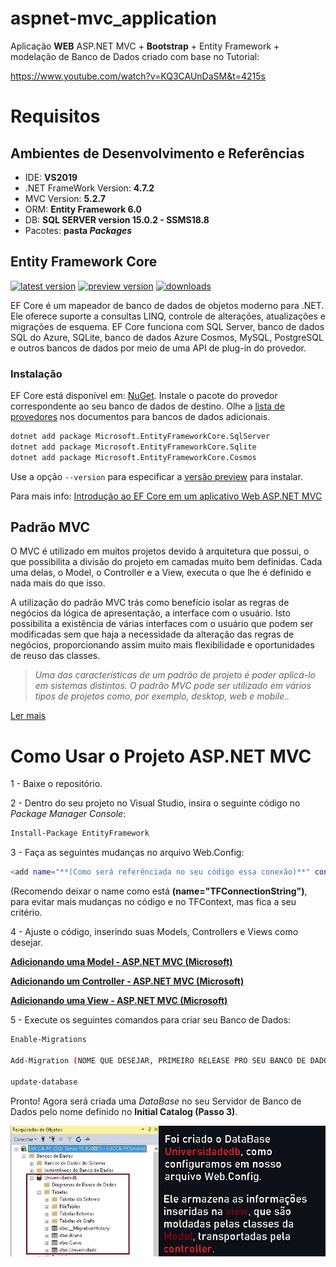 # aspnet-mvc_application
Aplicação **WEB** ASP.NET MVC + **Bootstrap** + Entity Framework + modelação de Banco de Dados criado com base no Tutorial:

https://www.youtube.com/watch?v=KQ3CAUnDaSM&t=4215s

# Requisitos



## **Ambientes de Desenvolvimento e Referências**

* IDE:    **VS2019**
* .NET FrameWork Version: **4.7.2**
* MVC Version: **5.2.7**
* ORM: **Entity Framework 6.0**
* DB:     **SQL SERVER version 15.0.2 - SSMS18.8**
* Pacotes: **pasta *Packages***



## **Entity Framework Core**

[![latest version](https://img.shields.io/nuget/v/Microsoft.EntityFrameworkCore)](https://www.nuget.org/packages/Microsoft.EntityFrameworkCore) [![preview version](https://img.shields.io/nuget/vpre/Microsoft.EntityFrameworkCore)](https://www.nuget.org/packages/Microsoft.EntityFrameworkCore/absoluteLatest) [![downloads](https://img.shields.io/nuget/dt/Microsoft.EntityFrameworkCore)](https://www.nuget.org/packages/Microsoft.EntityFrameworkCore)

EF Core é um mapeador de banco de dados de objetos moderno para .NET. Ele oferece suporte a consultas LINQ, controle de alterações, atualizações e migrações de esquema. EF Core funciona com SQL Server, banco de dados SQL do Azure, SQLite, banco de dados Azure Cosmos, MySQL, PostgreSQL e outros bancos de dados por meio de uma API de plug-in do provedor. 

### <strong> Instalação </strong>

EF Core está disponível em: [NuGet](https://www.nuget.org/packages/Microsoft.EntityFrameworkCore). Instale o pacote do provedor correspondente ao seu banco de dados de destino. Olhe a [lista de provedores](https://docs.microsoft.com/ef/core/providers/) nos documentos para bancos de dados adicionais.

```sh
dotnet add package Microsoft.EntityFrameworkCore.SqlServer
dotnet add package Microsoft.EntityFrameworkCore.Sqlite
dotnet add package Microsoft.EntityFrameworkCore.Cosmos
```

Use a opção `--version` para especificar a [versão preview](https://www.nuget.org/packages/Microsoft.EntityFrameworkCore/absoluteLatest) para instalar.

Para mais info: [Introdução ao EF Core em um aplicativo Web ASP.NET MVC](https://docs.microsoft.com/pt-br/aspnet/core/data/ef-mvc/intro?view=aspnetcore-5.0)


## Padrão MVC

O MVC é utilizado em muitos projetos devido à arquitetura que possui, o que possibilita a divisão do projeto em camadas muito bem definidas. Cada uma delas, o Model, o Controller e a View, executa o que lhe é definido e nada mais do que isso.

A utilização do padrão MVC trás como benefício isolar as regras de negócios da lógica de apresentação, a interface com o usuário. Isto possibilita a existência de várias interfaces com o usuário que podem ser modificadas sem que haja a necessidade da alteração das regras de negócios, proporcionando assim muito mais flexibilidade e oportunidades de reuso das classes.


  >*Uma das características de um padrão de projeto é poder aplicá-lo em sistemas distintos. O padrão MVC pode ser utilizado em vários tipos de projetos como, por exemplo, desktop, web e mobile..*   

[Ler mais](https://www.devmedia.com.br/padrao-mvc-java-magazine/21995)

# Como Usar o Projeto ASP.NET MVC 

1 - Baixe o repositório.

2 - Dentro do seu projeto no Visual Studio, insira o seguinte código no *Package Manager Console*:

```sh
Install-Package EntityFramework
```

3 - Faça as seguintes mudanças no arquivo Web.Config:

```sh
<add name="**(Como será referênciada no seu código essa conexão)**" connectionString="Data Source=**(NOME-DO-SEU-PC)**; Language=Brazilian; Initial Catalog=**(Nome do Banco de dados que será criado)**; Integrated Security=True" providerName="System.Data.SqlClient" />
```
(Recomendo deixar o name como está **(name="TFConnectionString")**, para evitar mais mudanças no código e no TFContext, mas fica a seu critério.

4 - Ajuste o código, inserindo suas Models, Controllers e Views como desejar.

**[Adicionando uma Model  - ASP.NET MVC (Microsoft)](https://docs.microsoft.com/pt-br/aspnet/core/tutorials/first-mvc-app/adding-model?view=aspnetcore-5.0&tabs=visual-studio)**

**[Adicionando um Controller  - ASP.NET MVC (Microsoft)](https://docs.microsoft.com/pt-br/aspnet/core/tutorials/first-mvc-app/adding-controller?view=aspnetcore-5.0&tabs=visual-studio)**

**[Adicionando uma View   - ASP.NET MVC (Microsoft)](https://docs.microsoft.com/pt-br/aspnet/core/tutorials/first-mvc-app/adding-view?view=aspnetcore-5.0&tabs=visual-studio)**



5 - Execute os seguintes comandos para criar seu Banco de Dados:

```sh
Enable-Migrations

Add-Migration (NOME QUE DESEJAR, PRIMEIRO RELEASE PRO SEU BANCO DE DADOS)

update-database
```
Pronto! Agora será criada uma *DataBase* no seu Servidor de Banco de Dados pelo nome definido no **Initial Catalog (Passo 3)**.

<img src="https://raw.githubusercontent.com/Luccazx12/aspnet-mvc_application/main/docs/Screenshots/banco_de_dados/Universidadedb.JPG">
